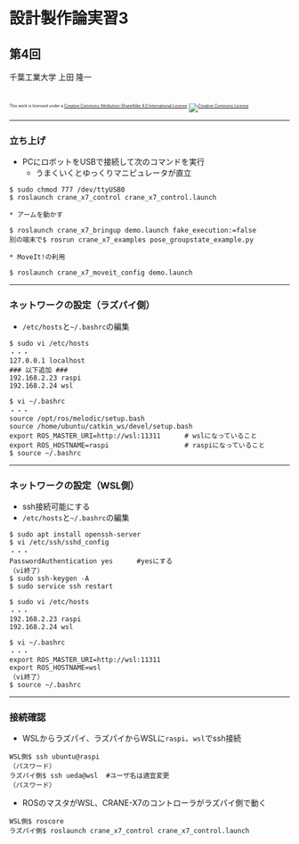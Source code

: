 # 設計製作論実習3

## 第4回

千葉工業大学 上田 隆一

<br />

<p style="font-size:50%">
This work is licensed under a <a rel="license" href="http://creativecommons.org/licenses/by-sa/4.0/">Creative Commons Attribution-ShareAlike 4.0 International License</a>.
<a rel="license" href="http://creativecommons.org/licenses/by-sa/4.0/">
<img alt="Creative Commons License" style="border-width:0" src="https://i.creativecommons.org/l/by-sa/4.0/88x31.png" /></a>
</p>

---

### 立ち上げ

* PCにロボットをUSBで接続して次のコマンドを実行
    * うまくいくとゆっくりマニピュレータが直立
```
$ sudo chmod 777 /dev/ttyUSB0 
$ roslaunch crane_x7_control crane_x7_control.launch
```
    * アームを動かす
```
$ roslaunch crane_x7_bringup demo.launch fake_execution:=false
別の端末で$ rosrun crane_x7_examples pose_groupstate_example.py 
```
    * MoveIt!の利用
```
$ roslaunch crane_x7_moveit_config demo.launch 
```

---

### ネットワークの設定（ラズパイ側）

* `/etc/hosts`と`~/.bashrc`の編集

```
$ sudo vi /etc/hosts
・・・
127.0.0.1 localhost
### 以下追加 ###
192.168.2.23 raspi
192.168.2.24 wsl
```


```
$ vi ~/.bashrc 
・・・
source /opt/ros/melodic/setup.bash
source /home/ubuntu/catkin_ws/devel/setup.bash
export ROS_MASTER_URI=http://wsl:11311      # wslになっていること
export ROS_HOSTNAME=raspi                   # raspiになっていること
$ source ~/.bashrc
```

---

### ネットワークの設定（WSL側）

* ssh接続可能にする
* `/etc/hosts`と`~/.bashrc`の編集

```
$ sudo apt install openssh-server
$ vi /etc/ssh/sshd_config
・・・
PasswordAuthentication yes      #yesにする
（vi終了）
$ sudo ssh-keygen -A
$ sudo service ssh restart
```

```
$ sudo vi /etc/hosts
・・・
192.168.2.23 raspi
192.168.2.24 wsl
```

```
$ vi ~/.bashrc 
・・・
export ROS_MASTER_URI=http://wsl:11311
export ROS_HOSTNAME=wsl
（vi終了）
$ source ~/.bashrc
```

---

### 接続確認

* WSLからラズパイ、ラズパイからWSLに`raspi`、`wsl`でssh接続

```
WSL側$ ssh ubuntu@raspi 
（パスワード）
ラズパイ側$ ssh ueda@wsl  #ユーザ名は適宜変更
（パスワード）
```

* ROSのマスタがWSL、CRANE-X7のコントローラがラズパイ側で動く

```
WSL側$ roscore 
ラズパイ側$ roslaunch crane_x7_control crane_x7_control.launch
```
